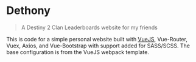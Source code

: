 # Dethony

> A Destiny 2 Clan Leaderboards website for my friends

This is code for a simple personal website built with [VueJS](https://vuejs.org/), Vue-Router, Vuex, Axios, and Vue-Bootstrap with support added for SASS/SCSS.  The base configuration is from the VueJS webpack template.
